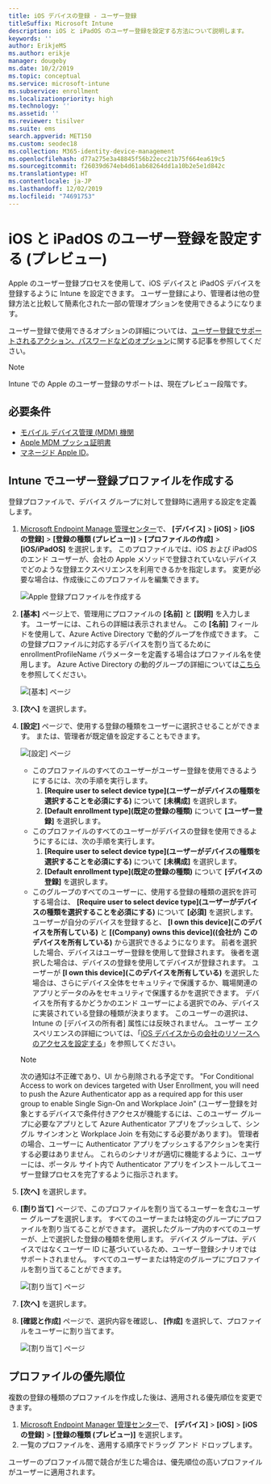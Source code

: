 ```yaml
---
title: iOS デバイスの登録 - ユーザー登録
titleSuffix: Microsoft Intune
description: iOS と iPadOS のユーザー登録を設定する方法について説明します。
keywords: ''
author: ErikjeMS
ms.author: erikje
manager: dougeby
ms.date: 10/2/2019
ms.topic: conceptual
ms.service: microsoft-intune
ms.subservice: enrollment
ms.localizationpriority: high
ms.technology: ''
ms.assetid: ''
ms.reviewer: tisilver
ms.suite: ems
search.appverid: MET150
ms.custom: seodec18
ms.collection: M365-identity-device-management
ms.openlocfilehash: d77a275e3a48845f56b22ecc21b75f664ea619c5
ms.sourcegitcommit: f26039d674eb4d61ab68264dd1a10b2e5e1d842c
ms.translationtype: HT
ms.contentlocale: ja-JP
ms.lasthandoff: 12/02/2019
ms.locfileid: "74691753"
---
```

# <a name="set-up-ios-and-ipados-user-enrollment-preview"></a>iOS と iPadOS のユーザー登録を設定する (プレビュー)

Apple のユーザー登録プロセスを使用して、iOS デバイスと iPadOS デバイスを登録するように Intune を設定できます。 ユーザー登録により、管理者は他の登録方法と比較して簡素化された一部の管理オプションを使用できるようになります。

ユーザー登録で使用できるオプションの詳細については、[ユーザー登録でサポートされるアクション、パスワードなどのオプション](ios-user-enrollment-supported-actions.md)に関する記事を参照してください。

> [!NOTE]
> Intune での Apple のユーザー登録のサポートは、現在プレビュー段階です。

## <a name="prerequisites"></a>必要条件
- [モバイル デバイス管理 (MDM) 機関](../fundamentals/mdm-authority-set.md)
- [Apple MDM プッシュ証明書](apple-mdm-push-certificate-get.md)
- [マネージド Apple ID](https://support.apple.com/guide/apple-business-manager/mdm1c9622977/web)。

## <a name="create-a-user-enrollment-profile-in-intune"></a>Intune でユーザー登録プロファイルを作成する

登録プロファイルで、デバイス グループに対して登録時に適用する設定を定義します。 

1. [Microsoft Endpoint Manage 管理センター](https://go.microsoft.com/fwlink/?linkid=2109431)で、 **[デバイス]**  >  **[iOS]**  >  **[iOS の登録]**  >  **[登録の種類 (プレビュー)]**  >  **[プロファイルの作成]**  >  **[iOS/iPadOS]** を選択します。 このプロファイルでは、iOS および iPadOS のエンド ユーザーが、会社の Apple メソッドで登録されていないデバイスでどのような登録エクスペリエンスを利用できるかを指定します。 変更が必要な場合は、作成後にこのプロファイルを編集できます。

    ![Apple 登録プロファイルを作成する](./media/ios-user-enrollment/create-profile.png)

2. **[基本]** ページ上で、管理用にプロファイルの **[名前]** と **[説明]** を入力します。 ユーザーには、これらの詳細は表示されません。 この **[名前]** フィールドを使用して、Azure Active Directory で動的グループを作成できます。 この登録プロファイルに対応するデバイスを割り当てるために enrollmentProfileName パラメーターを定義する場合はプロファイル名を使用します。 Azure Active Directory の動的グループの詳細については[こちら](https://docs.microsoft.com/azure/active-directory/active-directory-groups-dynamic-membership-azure-portal#rules-for-devices)を参照してください。

    ![[基本] ページ](./media/ios-user-enrollment/basics-page.png)


3. **[次へ]** を選択します。

4. **[設定]** ページで、使用する登録の種類をユーザーに選択させることができます。 または、管理者が既定値を設定することもできます。

    ![[設定] ページ](./media/ios-user-enrollment/settings-page.png)

    - このプロファイルのすべてのユーザーがユーザー登録を使用できるようにするには、次の手順を実行します。
        1. **[Require user to select device type]\(ユーザーがデバイスの種類を選択することを必須にする\)** について **[未構成]** を選択します。
        2. **[Default enrollment type]\(既定の登録の種類\)** について **[ユーザー登録]** を選択します。
    - このプロファイルのすべてのユーザーがデバイスの登録を使用できるようにするには、次の手順を実行します。
        1. **[Require user to select device type]\(ユーザーがデバイスの種類を選択することを必須にする\)** について **[未構成]** を選択します。
        2. **[Default enrollment type]\(既定の登録の種類\)** について **[デバイスの登録]** を選択します。
    - このグループのすべてのユーザーに、使用する登録の種類の選択を許可する場合は、 **[Require user to select device type]\(ユーザーがデバイスの種類を選択することを必須にする\)** について **[必須]** を選択します。 ユーザーが自分のデバイスを登録すると、 **[I own this device]\(このデバイスを所有している\)** と **[(Company) owns this device]\((会社が) このデバイスを所有している\)** から選択できるようになります。 前者を選択した場合、デバイスはユーザー登録を使用して登録されます。 後者を選択した場合は、デバイスの登録を使用してデバイスが登録されます。 ユーザーが **[I own this device]\(このデバイスを所有している\)** を選択した場合は、さらにデバイス全体をセキュリティで保護するか、職場関連のアプリとデータのみをセキュリティで保護するかを選択できます。 デバイスを所有するかどうかのエンド ユーザーによる選択でのみ、デバイスに実装されている登録の種類が決まります。 このユーザーの選択は、Intune の [デバイスの所有者] 属性には反映されません。 ユーザー エクスペリエンスの詳細については、「[iOS デバイスからの会社のリソースへのアクセスを設定する](https://docs.microsoft.com/intune-user-help/enroll-your-device-in-intune-ios)」を参照してください。
    
    > [!NOTE]
    > 次の通知は不正確であり、UI から削除される予定です。
    > "For Conditional Access to work on devices targeted with User Enrollment, you will need to push the Azure Authenticator app as a required app for this user group to enable Single Sign-On and Workplace Join" (ユーザー登録を対象とするデバイスで条件付きアクセスが機能するには、このユーザー グループに必要なアプリとして Azure Authenticator アプリをプッシュして、シングル サインオンと Workplace Join を有効にする必要があります)。
    > 管理者の場合、ユーザーに Authenticator アプリをプッシュするアクションを実行する必要はありません。 これらのシナリオが適切に機能するように、ユーザーには、ポータル サイト内で Authenticator アプリをインストールしてユーザー登録プロセスを完了するように指示されます。

5. **[次へ]** を選択します。

6. **[割り当て]** ページで、このプロファイルを割り当てるユーザーを含むユーザー グループを選択します。 すべてのユーザーまたは特定のグループにプロファイルを割り当てることができます。 選択したグループ内のすべてのユーザーが、上で選択した登録の種類を使用します。 デバイス グループは、デバイスではなくユーザー ID に基づいているため、ユーザー登録シナリオではサポートされません。 すべてのユーザーまたは特定のグループにプロファイルを割り当てることができます。

    ![[割り当て] ページ](./media/ios-user-enrollment/assignments-page.png)

7. **[次へ]** を選択します。

8. **[確認と作成]** ページで、選択内容を確認し、 **[作成]** を選択して、プロファイルをユーザーに割り当てます。

    ![[割り当て] ページ](./media/ios-user-enrollment/assignments-page.png)


## <a name="profile-priority"></a>プロファイルの優先順位

複数の登録の種類のプロファイルを作成した後は、適用される優先順位を変更できます。

1. [Microsoft Endpoint Manager 管理センター](https://go.microsoft.com/fwlink/?linkid=2109431)で、 **[デバイス]**  >  **[iOS]**  >  **[iOS の登録]**  >  **[登録の種類 (プレビュー)]** を選択します。
2. 一覧のプロファイルを、適用する順序でドラッグ アンド ドロップします。

ユーザーのプロファイル間で競合が生じた場合は、優先順位の高いプロファイルがユーザーに適用されます。


